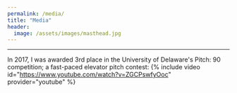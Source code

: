 ```yaml
---
permalink: /media/
title: "Media"
header:
  image: /assets/images/masthead.jpg
---
```







---
In 2017, I was awarded 3rd place in the University of Delaware's Pitch: 90 competition; a fast-paced elevator pitch contest:
{% include video id="https://www.youtube.com/watch?v=ZGCPswfyOoc" provider="youtube" %}
